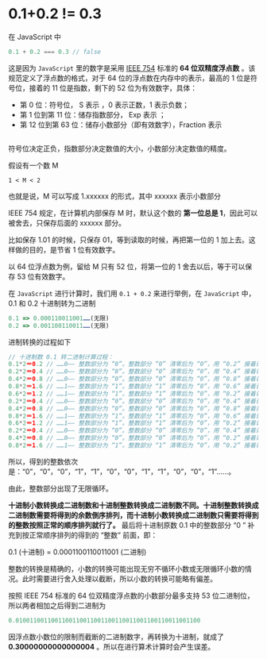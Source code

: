 # 0.1+0.2 != 0.3 

在 JavaScript 中 
```js
0.1 + 0.2 === 0.3 // false
```

这是因为 `JavaScript` 里的数字是采用 [IEEE 754](https://zh.wikipedia.org/wiki/IEEE_754#64%E4%BD%8D%E9%9B%99%E7%B2%BE%E5%BA%A6) 标准的 **64 位双精度浮点数** 。该规范定义了浮点数的格式，对于 64 位的浮点数在内存中的表示，最高的 1 位是符号位，接着的 11 位是指数，剩下的 52 位为有效数字，具体：
 
- 第 0 位：符号位， S 表示 ，0 表示正数，1 表示负数；
- 第 1 位到第 11 位：储存指数部分， Exp 表示 ；
- 第 12 位到第 63 位：储存小数部分（即有效数字），Fraction 表示
    
<img  :src="$withBase('/assets/toInteger_1.png')" />

符号位决定正负，指数部分决定数值的大小，小数部分决定数值的精度。 

假设有一个数 M

`1 < M < 2`

也就是说，M 可以写成 1.xxxxxx 的形式，其中 xxxxxx 表示小数部分

IEEE 754 规定，在计算机内部保存 M 时，默认这个数的 **第一位总是 1**，因此可以被舍去，只保存后面的 xxxxxx 部分。

比如保存 1.01 的时候，只保存 01，等到读取的时候，再把第一位的 1
 加上去。这样做的目的，是节省 1 位有效数字。
 
以 64 位浮点数为例，留给 M 只有 52 位，将第一位的 1 舍去以后，等于可以保存 53 位有效数字。


在 `JavaScript` 进行计算时，我们用 `0.1 + 0.2` 来进行举例，在 `JavaScript` 中，0.1 和 0.2 十进制转为二进制

```js
0.1 => 0.000110011001……(无限)
0.2 => 0.001100110011……(无限)
```

进制转换的过程如下

```js
// 十进制数 0.1 转二进制计算过程：
0.1*2＝0.2 // ……0—— 整数部分为 “0”。整数部分 “0” 清零后为 “0”，用 “0.2” 接着计算。
0.2*2＝0.4 // ……0—— 整数部分为 “0”。整数部分 “0” 清零后为 “0”，用 “0.4” 接着计算。
0.4*2＝0.8 // ……0—— 整数部分为 “0”。整数部分 “0” 清零后为 “0”，用 “0.8” 接着计算。
0.8*2＝1.6 // ……1—— 整数部分为 “1”。整数部分 “1” 清零后为 “0”，用 “0.6” 接着计算。
0.6*2＝1.2 // ……1—— 整数部分为 “1”。整数部分 “1” 清零后为 “0”，用 “0.2” 接着计算。
0.2*2＝0.4 // ……0—— 整数部分为 “0”。整数部分 “0” 清零后为 “0”，用 “0.4” 接着计算。
0.4*2＝0.8 // ……0—— 整数部分为 “0”。整数部分 “0” 清零后为 “0”，用 “0.8” 接着计算。
0.8*2＝1.6 // ……1—— 整数部分为 “1”。整数部分 “1” 清零后为 “0”，用 “0.6” 接着计算。
0.6*2＝1.2 // ……1—— 整数部分为 “1”。整数部分 “1” 清零后为 “0”，用 “0.2” 接着计算。
0.2*2＝0.4 // ……0—— 整数部分为 “0”。整数部分 “0” 清零后为 “0”，用 “0.4” 接着计算。
0.4*2＝0.8 // ……0—— 整数部分为 “0”。整数部分 “0” 清零后为 “0”，用 “0.2” 接着计算。
0.8*2＝1.6 // ……1—— 整数部分为 “1”。整数部分 “1” 清零后为 “0”，用 “0.2” 接着计算。

```
所以，得到的整数依次是：“0”，“0”，“0”，“1”，“1”，“0”，“0”，“1”，“1”，“0”，“0”，“1”……。

由此，整数部分出现了无限循环。

**十进制小数转换成二进制数和十进制整数转换成二进制数不同。十进制整数转换成二进制数需要将得到的余数倒序排列，而十进制小数转换成二进制数只需要将得到的整数按照正常的顺序排列就行了。** 最后将十进制原数 0.1 中的整数部分 “0
” 补充到按正常顺序排列的得到的 “整数” 前面，即：

0.1 (十进制) = 0.0001100110011001 (二进制)

整数的转换是精确的，小数的转换可能出现无穷不循环小数或无限循环小数的情况。此时需要进行舍入处理以截断，所以小数的转换可能略有偏差。

按照 IEEE 754 标准的 64 位双精度浮点数的小数部分最多支持 53 位二进制位，所以两者相加之后得到二进制为

```js
0.0100110011001100110011001100110011001100110011001100
```

因浮点数小数位的限制而截断的二进制数字，再转换为十进制，就成了 **0.30000000000000004** 。所以在进行算术计算时会产生误差。

